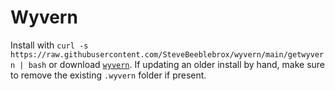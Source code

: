 # Wyvern
Install with `curl -s https://raw.githubusercontent.com/SteveBeeblebrox/wyvern/main/getwyvern | bash` or download [`wyvern`](wyvern). If updating an older install by hand, make sure to remove the existing `.wyvern` folder if present.

